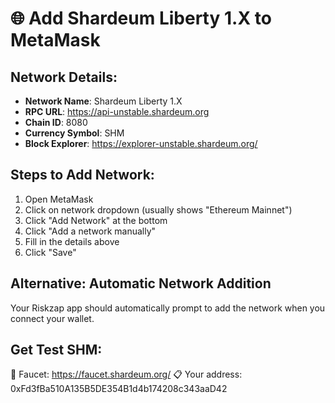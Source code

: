 # 🌐 Add Shardeum Liberty 1.X to MetaMask

## Network Details:
- **Network Name**: Shardeum Liberty 1.X
- **RPC URL**: https://api-unstable.shardeum.org
- **Chain ID**: 8080
- **Currency Symbol**: SHM
- **Block Explorer**: https://explorer-unstable.shardeum.org/

## Steps to Add Network:
1. Open MetaMask
2. Click on network dropdown (usually shows "Ethereum Mainnet")
3. Click "Add Network" at the bottom
4. Click "Add a network manually"
5. Fill in the details above
6. Click "Save"

## Alternative: Automatic Network Addition
Your Riskzap app should automatically prompt to add the network when you connect your wallet.

## Get Test SHM:
🚰 Faucet: https://faucet.shardeum.org/
📋 Your address: 0xFd3fBa510A135B5DE354B1d4b174208c343aaD42
